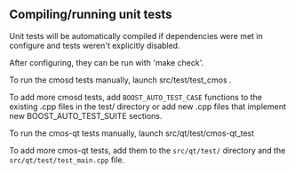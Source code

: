 Compiling/running unit tests
------------------------------------

Unit tests will be automatically compiled if dependencies were met in configure
and tests weren't explicitly disabled.

After configuring, they can be run with 'make check'.

To run the cmosd tests manually, launch src/test/test_cmos .

To add more cmosd tests, add `BOOST_AUTO_TEST_CASE` functions to the existing
.cpp files in the test/ directory or add new .cpp files that
implement new BOOST_AUTO_TEST_SUITE sections.

To run the cmos-qt tests manually, launch src/qt/test/cmos-qt_test

To add more cmos-qt tests, add them to the `src/qt/test/` directory and
the `src/qt/test/test_main.cpp` file.
